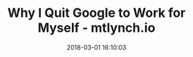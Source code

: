 ---
date: 2018-03-01 16:10:03
link:
  source: pocket
  source_url: https://getpocket.com
  text: Why I Quit Google to Work for Myself - mtlynch.io
  url: https://mtlynch.io/why-i-quit-google/
slug: why-i-quit-google-to-work-for-myself-mtlynch-io
source: pocket
title: Why I Quit Google to Work for Myself - mtlynch.io
syndicated:
- type: twitter
  url: https://twitter.com/roytang/statuses/969243711040380928/
---